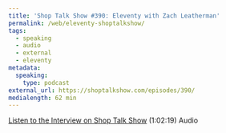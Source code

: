 ```yaml
---
title: 'Shop Talk Show #390: Eleventy with Zach Leatherman'
permalink: /web/eleventy-shoptalkshow/
tags:
  - speaking
  - audio
  - external
  - eleventy
metadata:
  speaking:
    type: podcast
external_url: https://shoptalkshow.com/episodes/390/
medialength: 62 min
---
```


[Listen to the Interview on Shop Talk Show](https://shoptalkshow.com/episodes/390/) (1:02:19) <span class="tag audio">Audio</span>


